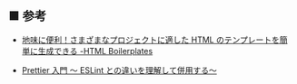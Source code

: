 ## ■ 参考

- [地味に便利！さまざまなプロジェクトに適した HTML のテンプレートを簡単に生成できる -HTML Boilerplates](https://coliss.com/articles/build-websites/operation/work/html-boilerplates.html)

- [Prettier 入門 ～ ESLint との違いを理解して併用する～](https://qiita.com/soarflat/items/06377f3b96964964a65d)
